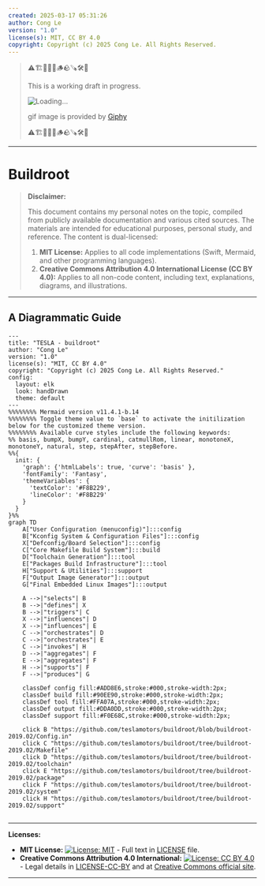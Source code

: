 ```yaml
---
created: 2025-03-17 05:31:26
author: Cong Le
version: "1.0"
license(s): MIT, CC BY 4.0
copyright: Copyright (c) 2025 Cong Le. All Rights Reserved.
---
```


> ⚠️🏗️🚧🦺🧱🪵🪨🪚🛠️👷
> 
> This is a working draft in progress.
> 
> ![Loading...](https://media4.giphy.com/media/v1.Y2lkPTc5MGI3NjExeHRldnY1ajFjbDEwYmJ3ZTgxODg0NHFiaGRxNmRsOGp1cnhpeDRmcyZlcD12MV9pbnRlcm5hbF9naWZfYnlfaWQmY3Q9Zw/10UvOLGCfwkzLi/giphy.gif)
> 
> gif image is provided by [Giphy](https://giphy.com)
> 
> ⚠️🏗️🚧🦺🧱🪵🪨🪚🛠️👷

----


# Buildroot
> **Disclaimer:**
>
> This document contains my personal notes on the topic,
> compiled from publicly available documentation and various cited sources.
> The materials are intended for educational purposes, personal study, and reference.
> The content is dual-licensed:
> 1. **MIT License:** Applies to all code implementations (Swift, Mermaid, and other programming languages).
> 2. **Creative Commons Attribution 4.0 International License (CC BY 4.0):** Applies to all non-code content, including text, explanations, diagrams, and illustrations.
---


## A Diagrammatic Guide 


```mermaid
---
title: "TESLA - buildroot"
author: "Cong Le"
version: "1.0"
license(s): "MIT, CC BY 4.0"
copyright: "Copyright (c) 2025 Cong Le. All Rights Reserved."
config:
  layout: elk
  look: handDrawn
  theme: default
---
%%%%%%%% Mermaid version v11.4.1-b.14
%%%%%%%% Toggle theme value to `base` to activate the initilization below for the customized theme version.
%%%%%%%% Available curve styles include the following keywords:
%% basis, bumpX, bumpY, cardinal, catmullRom, linear, monotoneX, monotoneY, natural, step, stepAfter, stepBefore.
%%{
  init: {
    'graph': {'htmlLabels': true, 'curve': 'basis' },
    'fontFamily': 'Fantasy',
    'themeVariables': {
      'textColor': '#F8B229',
      'lineColor': '#F8B229'
    }
  }
}%%
graph TD
    A["User Configuration (menuconfig)"]:::config
    B["Kconfig System & Configuration Files"]:::config
    X["Defconfig/Board Selection"]:::config
    C["Core Makefile Build System"]:::build
    D["Toolchain Generation"]:::tool
    E["Packages Build Infrastructure"]:::tool
    H["Support & Utilities"]:::support
    F["Output Image Generator"]:::output
    G["Final Embedded Linux Images"]:::output

    A -->|"selects"| B
    B -->|"defines"| X
    B -->|"triggers"| C
    X -->|"influences"| D
    X -->|"influences"| E
    C -->|"orchestrates"| D
    C -->|"orchestrates"| E
    C -->|"invokes"| H
    D -->|"aggregates"| F
    E -->|"aggregates"| F
    H -->|"supports"| F
    F -->|"produces"| G

    classDef config fill:#ADD8E6,stroke:#000,stroke-width:2px;
    classDef build fill:#90EE90,stroke:#000,stroke-width:2px;
    classDef tool fill:#FFA07A,stroke:#000,stroke-width:2px;
    classDef output fill:#DDA0DD,stroke:#000,stroke-width:2px;
    classDef support fill:#F0E68C,stroke:#000,stroke-width:2px;

    click B "https://github.com/teslamotors/buildroot/blob/buildroot-2019.02/Config.in"
    click C "https://github.com/teslamotors/buildroot/tree/buildroot-2019.02/Makefile"
    click D "https://github.com/teslamotors/buildroot/tree/buildroot-2019.02/toolchain"
    click E "https://github.com/teslamotors/buildroot/tree/buildroot-2019.02/package"
    click F "https://github.com/teslamotors/buildroot/tree/buildroot-2019.02/system"
    click H "https://github.com/teslamotors/buildroot/tree/buildroot-2019.02/support"
    
```




---
**Licenses:**

- **MIT License:**  [![License: MIT](https://img.shields.io/badge/License-MIT-yellow.svg)](LICENSE) - Full text in [LICENSE](LICENSE) file.
- **Creative Commons Attribution 4.0 International:** [![License: CC BY 4.0](https://licensebuttons.net/l/by/4.0/88x31.png)](LICENSE-CC-BY) - Legal details in [LICENSE-CC-BY](LICENSE-CC-BY) and at [Creative Commons official site](http://creativecommons.org/licenses/by/4.0/).

---
